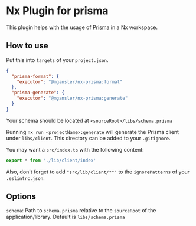 # Nx Plugin for prisma

This plugin helps with the usage of [Prisma](https://www.prisma.io) in a Nx workspace.

## How to use

Put this into `targets` of your `project.json`.

```json
{
  "prisma-format": {
    "executor": "@mgansler/nx-prisma:format"
  },
  "prisma-generate": {
    "executor": "@mgansler/nx-prisma:generate"
  }
}
```

Your schema should be located at `<sourceRoot>/libs/schema.prisma`

Running `nx run <projectName>:generate` will generate the Prisma client under `libs/client`. This directory can be added
to your `.gitignore`.

You may want a `src/index.ts` with the following content:

```typescript
export * from './lib/client/index'
```

Also, don't forget to add `"src/lib/client/**"` to the `ignorePatterns` of your `.eslintrc.json`.

## Options

`schema`: Path to `schema.prisma` relative to the `sourceRoot` of the application/library. Default
is `libs/schema.prisma`
